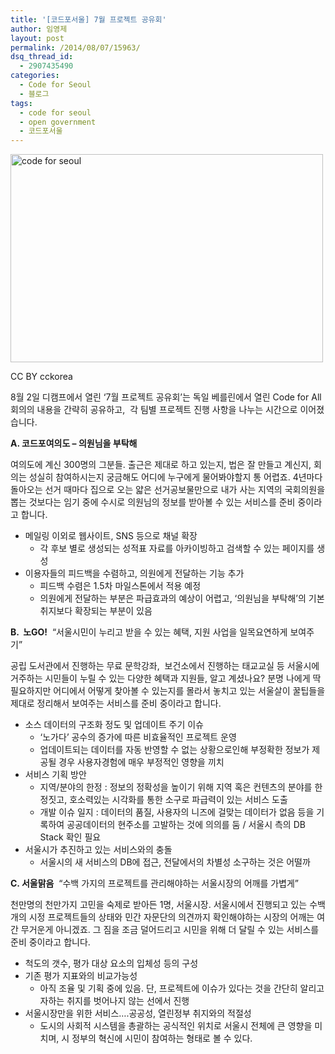 ```yaml
---
title: '[코드포서울] 7월 프로젝트 공유회'
author: 임영제
layout: post
permalink: /2014/08/07/15963/
dsq_thread_id:
  - 2907435490
categories:
  - Code for Seoul
  - 블로그
tags:
  - code for seoul
  - open government
  - 코드포서울
---
```

<div style="width: 510px" class="wp-caption aligncenter">
  <img src="https://farm6.staticflickr.com/5114/14504086826_0c4abca052.jpg" alt="code for seoul" width="500" height="333" /><p class="wp-caption-text">
    CC BY cckorea
  </p>
</div>

8월 2일 디캠프에서 열린 &#8216;7월 프로젝트 공유회&#8217;는 독일 베를린에서 열린 Code for All 회의의 내용을 간략히 공유하고,  각 팀별 프로젝트 진행 사항을 나누는 시간으로 이어졌습니다.

**A. 코드포여의도 &#8211; 의원님을 부탁해**

여의도에 계신 300명의 그분들. 출근은 제대로 하고 있는지, 법은 잘 만들고 계신지, 회의는 성실히 참여하시는지 궁금해도 어디에 누구에게 물어봐야할지 통 어렵죠. 4년마다 돌아오는 선거 때마다 집으로 오는 얇은 선거공보물만으로 내가 사는 지역의 국회의원을 뽑는 것보다는 임기 중에 수시로 의원님의 정보를 받아볼 수 있는 서비스를 준비 중이라고 합니다.

*   메일링 이외로 웹사이트, SNS 등으로 채널 확장 
    *   각 후보 별로 생성되는 성적표 자료를 아카이빙하고 검색할 수 있는 페이지를 생성
*   이용자들의 피드백을 수렴하고, 의원에게 전달하는 기능 추가 
    *   피드백 수렴은 1.5차 마일스톤에서 적용 예정
    *   의원에게 전달하는 부분은 파급효과의 예상이 어렵고, &#8216;의원님을 부탁해&#8217;의 기본 취지보다 확장되는 부분이 있음

**B.  노GO!**  &#8220;서울시민이 누리고 받을 수 있는 혜택, 지원 사업을 일목요연하게 보여주기&#8221;

공립 도서관에서 진행하는 무료 문학강좌,  보건소에서 진행하는 태교교실 등 서울시에 거주하는 시민들이 누릴 수 있는 다양한 혜택과 지원들, 알고 계셨나요? 분명 나에게 딱 필요하지만 어디에서 어떻게 찾아볼 수 있는지를 몰라서 놓치고 있는 서울살이 꿀팁들을 제대로 정리해서 보여주는 서비스를 준비 중이라고 합니다.

*   소스 데이터의 구조화 정도 및 업데이트 주기 이슈 
    *   &#8216;노가다&#8217; 공수의 증가에 따른 비효율적인 프로젝트 운영
    *   업데이트되는 데이터를 자동 반영할 수 없는 상황으로인해 부정확한 정보가 제공될 경우 사용자경험에 매우 부정적인 영향을 끼치
*   서비스 기획 방안 
    *   지역/분야의 한정 : 정보의 정확성을 높이기 위해 지역 혹은 컨텐츠의 분야를 한정짓고, 호소력있는 시각화를 통한 소구로 파급력이 있는 서비스 도출
    *   개발 이슈 일지 : 데이터의 품질, 사용자의 니즈에 걸맞는 데이터가 없음 등을 기록하여 공공데이터의 현주소를 고발하는 것에 의의를 둠 / 서울시 측의 DB Stack 확인 필요
*   서울시가 추진하고 있는 서비스와의 충돌 
    *   서울시의 새 서비스의 DB에 접근, 전달에서의 차별성 소구하는 것은 어떨까

**C. 서울맑음**  &#8220;수백 가지의 프로젝트를 관리해야하는 서울시장의 어깨를 가볍게&#8221;

천만명의 천만가지 고민을 숙제로 받아든 1명, 서울시장. 서울시에서 진행되고 있는 수백 개의 시정 프로젝트들의 상태와 민간 자문단의 의견까지 확인해야하는 시장의 어깨는 여간 무거운게 아니겠죠. 그 짐을 조금 덜어드리고 시민을 위해 더 달릴 수 있는 서비스를 준비 중이라고 합니다.

*   척도의 갯수, 평가 대상 요소의 입체성 등의 구성
*   기존 평가 지표와의 비교가능성 
    *   아직 조율 및 기획 중에 있음. 단, 프로젝트에 이슈가 있다는 것을 간단히 알리고자하는 취지를 벗어나지 않는 선에서 진행
*   서울시장만을 위한 서비스&#8230;.공공성, 열린정부 취지와의 적절성 
    *   도시의 사회적 시스템을 총괄하는 공식적인 위치로 서울시 전체에 큰 영향을 미치며, 시 정부의 혁신에 시민이 참여하는 형태로 볼 수 있다.